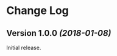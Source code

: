Change Log
==========



Version 1.0.0 *(2018-01-08)*
----------------------------

Initial release.
